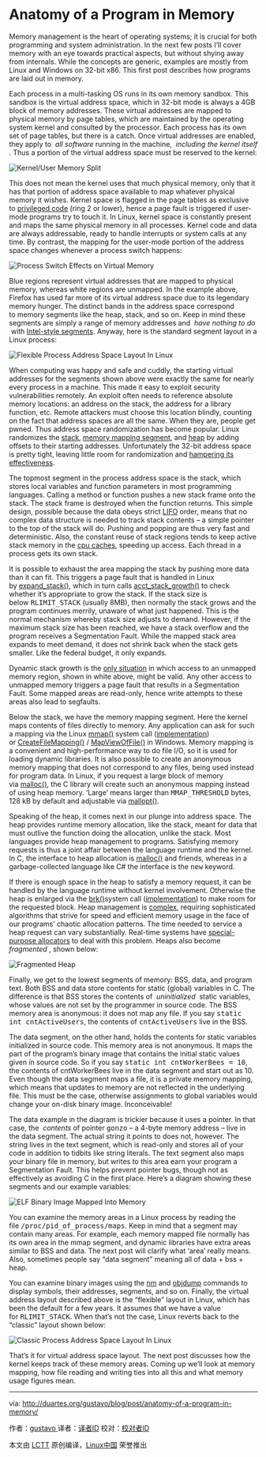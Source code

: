 Anatomy of a Program in Memory
============================================================

Memory management is the heart of operating systems; it is crucial for both programming and system administration. In the next few posts I’ll cover memory with an eye towards practical aspects, but without shying away from internals. While the concepts are generic, examples are mostly from Linux and Windows on 32-bit x86\. This first post describes how programs are laid out in memory.

Each process in a multi-tasking OS runs in its own memory sandbox. This sandbox is the virtual address space, which in 32-bit mode is always a 4GB block of memory addresses. These virtual addresses are mapped to physical memory by page tables, which are maintained by the operating system kernel and consulted by the processor. Each process has its own set of page tables, but there is a catch. Once virtual addresses are enabled, they apply to  _all software_ running in the machine,  _including the kernel itself_ . Thus a portion of the virtual address space must be reserved to the kernel:

![Kernel/User Memory Split](http://static.duartes.org/img/blogPosts/kernelUserMemorySplit.png)

This does not mean the kernel uses that much physical memory, only that it has that portion of address space available to map whatever physical memory it wishes. Kernel space is flagged in the page tables as exclusive to [privileged code][1] (ring 2 or lower), hence a page fault is triggered if user-mode programs try to touch it. In Linux, kernel space is constantly present and maps the same physical memory in all processes. Kernel code and data are always addressable, ready to handle interrupts or system calls at any time. By contrast, the mapping for the user-mode portion of the address space changes whenever a process switch happens:

![Process Switch Effects on Virtual Memory](http://static.duartes.org/img/blogPosts/virtualMemoryInProcessSwitch.png)

Blue regions represent virtual addresses that are mapped to physical memory, whereas white regions are unmapped. In the example above, Firefox has used far more of its virtual address space due to its legendary memory hunger. The distinct bands in the address space correspond to memory segments like the heap, stack, and so on. Keep in mind these segments are simply a range of memory addresses and  _have nothing to do_  with [Intel-style segments][2]. Anyway, here is the standard segment layout in a Linux process:

![Flexible Process Address Space Layout In Linux](http://static.duartes.org/img/blogPosts/linuxFlexibleAddressSpaceLayout.png)

When computing was happy and safe and cuddly, the starting virtual addresses for the segments shown above were exactly the same for nearly every process in a machine. This made it easy to exploit security vulnerabilities remotely. An exploit often needs to reference absolute memory locations: an address on the stack, the address for a library function, etc. Remote attackers must choose this location blindly, counting on the fact that address spaces are all the same. When they are, people get pwned. Thus address space randomization has become popular. Linux randomizes the [stack][3], [memory mapping segment][4], and [heap][5] by adding offsets to their starting addresses. Unfortunately the 32-bit address space is pretty tight, leaving little room for randomization and [hampering its effectiveness][6].

The topmost segment in the process address space is the stack, which stores local variables and function parameters in most programming languages. Calling a method or function pushes a new stack frame onto the stack. The stack frame is destroyed when the function returns. This simple design, possible because the data obeys strict [LIFO][7] order, means that no complex data structure is needed to track stack contents – a simple pointer to the top of the stack will do. Pushing and popping are thus very fast and deterministic. Also, the constant reuse of stack regions tends to keep active stack memory in the [cpu caches][8], speeding up access. Each thread in a process gets its own stack.

It is possible to exhaust the area mapping the stack by pushing more data than it can fit. This triggers a page fault that is handled in Linux by [expand_stack()][9], which in turn calls [acct_stack_growth()][10] to check whether it’s appropriate to grow the stack. If the stack size is below <tt>RLIMIT_STACK</tt> (usually 8MB), then normally the stack grows and the program continues merrily, unaware of what just happened. This is the normal mechanism whereby stack size adjusts to demand. However, if the maximum stack size has been reached, we have a stack overflow and the program receives a Segmentation Fault. While the mapped stack area expands to meet demand, it does not shrink back when the stack gets smaller. Like the federal budget, it only expands.

Dynamic stack growth is the [only situation][11] in which access to an unmapped memory region, shown in white above, might be valid. Any other access to unmapped memory triggers a page fault that results in a Segmentation Fault. Some mapped areas are read-only, hence write attempts to these areas also lead to segfaults.

Below the stack, we have the memory mapping segment. Here the kernel maps contents of files directly to memory. Any application can ask for such a mapping via the Linux [mmap()][12] system call ([implementation][13]) or [CreateFileMapping()][14] / [MapViewOfFile()][15] in Windows. Memory mapping is a convenient and high-performance way to do file I/O, so it is used for loading dynamic libraries. It is also possible to create an anonymous memory mapping that does not correspond to any files, being used instead for program data. In Linux, if you request a large block of memory via [malloc()][16], the C library will create such an anonymous mapping instead of using heap memory. ‘Large’ means larger than <tt>MMAP_THRESHOLD</tt> bytes, 128 kB by default and adjustable via [mallopt()][17].

Speaking of the heap, it comes next in our plunge into address space. The heap provides runtime memory allocation, like the stack, meant for data that must outlive the function doing the allocation, unlike the stack. Most languages provide heap management to programs. Satisfying memory requests is thus a joint affair between the language runtime and the kernel. In C, the interface to heap allocation is [malloc()][18] and friends, whereas in a garbage-collected language like C# the interface is the <tt>new</tt> keyword.

If there is enough space in the heap to satisfy a memory request, it can be handled by the language runtime without kernel involvement. Otherwise the heap is enlarged via the [brk()][19]system call ([implementation][20]) to make room for the requested block. Heap management is [complex][21], requiring sophisticated algorithms that strive for speed and efficient memory usage in the face of our programs’ chaotic allocation patterns. The time needed to service a heap request can vary substantially. Real-time systems have [special-purpose allocators][22] to deal with this problem. Heaps also become  _fragmented_ , shown below:

![Fragmented Heap](http://static.duartes.org/img/blogPosts/fragmentedHeap.png)

Finally, we get to the lowest segments of memory: BSS, data, and program text. Both BSS and data store contents for static (global) variables in C. The difference is that BSS stores the contents of  _uninitialized_  static variables, whose values are not set by the programmer in source code. The BSS memory area is anonymous: it does not map any file. If you say <tt>static int cntActiveUsers</tt>, the contents of <tt>cntActiveUsers</tt> live in the BSS.

The data segment, on the other hand, holds the contents for static variables initialized in source code. This memory area is not anonymous. It maps the part of the program’s binary image that contains the initial static values given in source code. So if you say <tt>static int cntWorkerBees = 10</tt>, the contents of cntWorkerBees live in the data segment and start out as 10\. Even though the data segment maps a file, it is a private memory mapping, which means that updates to memory are not reflected in the underlying file. This must be the case, otherwise assignments to global variables would change your on-disk binary image. Inconceivable!

The data example in the diagram is trickier because it uses a pointer. In that case, the  _contents_ of pointer <tt>gonzo</tt> – a 4-byte memory address – live in the data segment. The actual string it points to does not, however. The string lives in the text segment, which is read-only and stores all of your code in addition to tidbits like string literals. The text segment also maps your binary file in memory, but writes to this area earn your program a Segmentation Fault. This helps prevent pointer bugs, though not as effectively as avoiding C in the first place. Here’s a diagram showing these segments and our example variables:

![ELF Binary Image Mapped Into Memory](http://static.duartes.org/img/blogPosts/mappingBinaryImage.png)

You can examine the memory areas in a Linux process by reading the file <tt>/proc/pid_of_process/maps</tt>. Keep in mind that a segment may contain many areas. For example, each memory mapped file normally has its own area in the mmap segment, and dynamic libraries have extra areas similar to BSS and data. The next post will clarify what ‘area’ really means. Also, sometimes people say “data segment” meaning all of data + bss + heap.

You can examine binary images using the [nm][23] and [objdump][24] commands to display symbols, their addresses, segments, and so on. Finally, the virtual address layout described above is the “flexible” layout in Linux, which has been the default for a few years. It assumes that we have a value for <tt>RLIMIT_STACK</tt>. When that’s not the case, Linux reverts back to the “classic” layout shown below:

![Classic Process Address Space Layout In Linux](http://static.duartes.org/img/blogPosts/linuxClassicAddressSpaceLayout.png)

That’s it for virtual address space layout. The next post discusses how the kernel keeps track of these memory areas. Coming up we’ll look at memory mapping, how file reading and writing ties into all this and what memory usage figures mean.

--------------------------------------------------------------------------------

via: http://duartes.org/gustavo/blog/post/anatomy-of-a-program-in-memory/

作者：[gustavo ][a]
译者：[译者ID](https://github.com/译者ID)
校对：[校对者ID](https://github.com/校对者ID)

本文由 [LCTT](https://github.com/LCTT/TranslateProject) 原创编译，[Linux中国](https://linux.cn/) 荣誉推出

[a]:http://duartes.org/gustavo/blog/about/
[1]:http://duartes.org/gustavo/blog/post/cpu-rings-privilege-and-protection
[2]:http://duartes.org/gustavo/blog/post/memory-translation-and-segmentation
[3]:http://lxr.linux.no/linux+v2.6.28.1/fs/binfmt_elf.c#L542
[4]:http://lxr.linux.no/linux+v2.6.28.1/arch/x86/mm/mmap.c#L84
[5]:http://lxr.linux.no/linux+v2.6.28.1/arch/x86/kernel/process_32.c#L729
[6]:http://www.stanford.edu/~blp/papers/asrandom.pdf
[7]:http://en.wikipedia.org/wiki/Lifo
[8]:http://duartes.org/gustavo/blog/post/intel-cpu-caches
[9]:http://lxr.linux.no/linux+v2.6.28/mm/mmap.c#L1716
[10]:http://lxr.linux.no/linux+v2.6.28/mm/mmap.c#L1544
[11]:http://lxr.linux.no/linux+v2.6.28.1/arch/x86/mm/fault.c#L692
[12]:http://www.kernel.org/doc/man-pages/online/pages/man2/mmap.2.html
[13]:http://lxr.linux.no/linux+v2.6.28.1/arch/x86/kernel/sys_i386_32.c#L27
[14]:http://msdn.microsoft.com/en-us/library/aa366537(VS.85).aspx
[15]:http://msdn.microsoft.com/en-us/library/aa366761(VS.85).aspx
[16]:http://www.kernel.org/doc/man-pages/online/pages/man3/malloc.3.html
[17]:http://www.kernel.org/doc/man-pages/online/pages/man3/undocumented.3.html
[18]:http://www.kernel.org/doc/man-pages/online/pages/man3/malloc.3.html
[19]:http://www.kernel.org/doc/man-pages/online/pages/man2/brk.2.html
[20]:http://lxr.linux.no/linux+v2.6.28.1/mm/mmap.c#L248
[21]:http://g.oswego.edu/dl/html/malloc.html
[22]:http://rtportal.upv.es/rtmalloc/
[23]:http://manpages.ubuntu.com/manpages/intrepid/en/man1/nm.1.html
[24]:http://manpages.ubuntu.com/manpages/intrepid/en/man1/objdump.1.html
